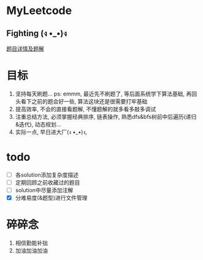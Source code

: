# MyLeetcode

## Fighting (ง •_•)ง

[题目详情及题解](https://github.com/xtboooo/leetcode)

# 目标
1. 坚持每天刷题... ps: emmm, 最近先不刷题了, 等后面系统学下算法基础, 再回头看下之前的题会好一些, 算法这块还是很需要打牢基础
2. 提高效率, 不会的直接看题解, 不懂题解的就多看多敲多调试
3. 注重总结方法, 必须掌握经典排序, 链表操作, 熟悉dfs&bfs树前中后遍历(递归&迭代), 动态规划...
4. 实际一点, 早日进大厂(ง •_•)ง, 

# todo
- [ ] 各solution添加复杂度描述
- [ ] 定期回顾之前收藏过的题目
- [ ] solution中尽量添加注解
- [x] 分难易度(&题型)进行文件管理

# 碎碎念
1. 相信勤能补拙
2. 加油加油加油
